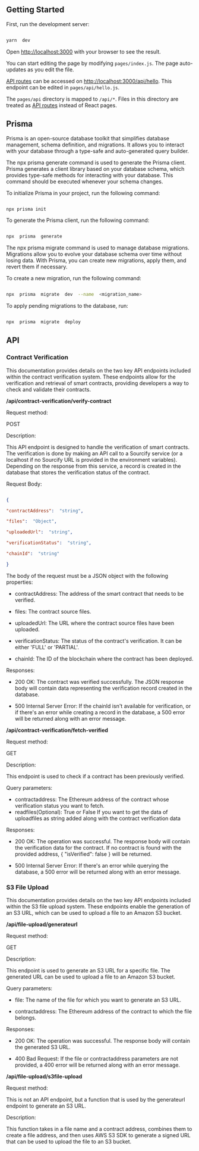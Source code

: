 ## Getting Started

  

First, run the development server:

  

```bash

yarn  dev

```

  

Open [http://localhost:3000](http://localhost:3000) with your browser to see the result.

  

You can start editing the page by modifying `pages/index.js`. The page auto-updates as you edit the file.

  

[API routes](https://nextjs.org/docs/api-routes/introduction) can be accessed on [http://localhost:3000/api/hello](http://localhost:3000/api/hello). This endpoint can be edited in `pages/api/hello.js`.

  

The `pages/api` directory is mapped to `/api/*`. Files in this directory are treated as [API routes](https://nextjs.org/docs/api-routes/introduction) instead of React pages.

  

## Prisma

  

Prisma is an open-source database toolkit that simplifies database management, schema definition, and migrations. It allows you to interact with your database through a type-safe and auto-generated query builder.

  

The npx prisma generate command is used to generate the Prisma client. Prisma generates a client library based on your database schema, which provides type-safe methods for interacting with your database. This command should be executed whenever your schema changes.

To initialize Prisma in your project, run the following command:

```bash

npx prisma init

```

To generate the Prisma client, run the following command:

  

```bash

npx  prisma  generate

```

  

The npx prisma migrate command is used to manage database migrations. Migrations allow you to evolve your database schema over time without losing data. With Prisma, you can create new migrations, apply them, and revert them if necessary.

  

To create a new migration, run the following command:

  

```bash

npx  prisma  migrate  dev  --name  <migration_name>

```

  

To apply pending migrations to the database, run:

  

```bash

npx  prisma  migrate  deploy

```

  

## API

  

### Contract Verification

  

This documentation provides details on the two key API endpoints included within the contract verification system. These endpoints allow for the verification and retrieval of smart contracts, providing developers a way to check and validate their contracts.

  

**/api/contract-verification/verify-contract**

  

Request method:

POST

  

Description:

This API endpoint is designed to handle the verification of smart contracts. The verification is done by making an API call to a Sourcify service (or a localhost if no Sourcify URL is provided in the environment variables). Depending on the response from this service, a record is created in the database that stores the verification status of the contract.

  

Request Body:

```json

{

"contractAddress":  "string",

"files":  "Object",

"uploadedUrl":  "string",

"verificationStatus":  "string",

"chainId":  "string"

}

```

The body of the request must be a JSON object with the following properties:  

* contractAddress: The address of the smart contract that needs to be verified.

* files: The contract source files.

* uploadedUrl: The URL where the contract source files have been uploaded.

* verificationStatus: The status of the contract's verification. It can be either 'FULL' or 'PARTIAL'.

* chainId: The ID of the blockchain where the contract has been deployed.

  

Responses:

* 200 OK: The contract was verified successfully. The JSON response body will contain data representing the verification record created in the database.

* 500 Internal Server Error: If the chainId isn't available for verification, or if there's an error while creating a record in the database, a 500 error will be returned along with an error message.

  

**/api/contract-verification/fetch-verified**

  

Request method:

GET

  

Description:

This endpoint is used to check if a contract has been previously verified.

  

Query parameters:

* contractaddress: The Ethereum address of the contract whose verification status you want to fetch.
* readfiles(Optional):  True or False If you want to get the data of uploadfiles as string added along with the contract verification data

  

Responses:

* 200 OK: The operation was successful. The response body will contain the verification data for the contract. If no contract is found with the provided address, { "isVerified": false } will be returned.

* 500 Internal Server Error: If there's an error while querying the database, a 500 error will be returned along with an error message.

  

### S3 File Upload

  

This documentation provides details on the two key API endpoints included within the S3 file upload system. These endpoints enable the generation of an S3 URL, which can be used to upload a file to an Amazon S3 bucket.

  

**/api/file-upload/generateurl**

  

Request method:

GET

  

Description:

This endpoint is used to generate an S3 URL for a specific file. The generated URL can be used to upload a file to an Amazon S3 bucket.

  

Query parameters:

* file: The name of the file for which you want to generate an S3 URL.

* contractaddress: The Ethereum address of the contract to which the file belongs.

  

Responses:

* 200 OK: The operation was successful. The response body will contain the generated S3 URL.

* 400 Bad Request: If the file or contractaddress parameters are not provided, a 400 error will be returned along with an error message.

  

**/api/file-upload/s3file-upload**

  

Request method:

This is not an API endpoint, but a function that is used by the generateurl endpoint to generate an S3 URL.

  

Description:

This function takes in a file name and a contract address, combines them to create a file address, and then uses AWS S3 SDK to generate a signed URL that can be used to upload the file to an S3 bucket.